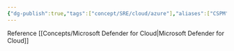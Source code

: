 ```yaml
---
{"dg-publish":true,"tags":["concept/SRE/cloud/azure"],"aliases":["CSPM"],"definition":"A solution that surfaces actions that you can take to prevent breaches","permalink":"/concepts/cloud-security-posture-management/","dgPassFrontmatter":true}
---
```


Reference [[Concepts/Microsoft Defender for Cloud\|Microsoft Defender for Cloud]]
